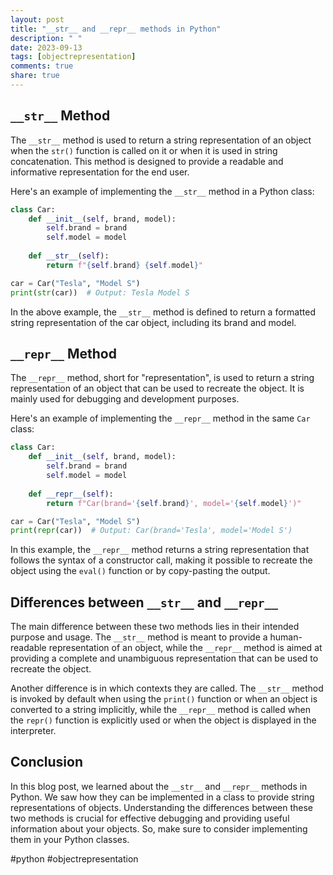 ```yaml
---
layout: post
title: "__str__ and __repr__ methods in Python"
description: " "
date: 2023-09-13
tags: [objectrepresentation]
comments: true
share: true
---
```


## `__str__` Method

The `__str__` method is used to return a string representation of an object when the `str()` function is called on it or when it is used in string concatenation. This method is designed to provide a readable and informative representation for the end user.

Here's an example of implementing the `__str__` method in a Python class:

```python
class Car:
    def __init__(self, brand, model):
        self.brand = brand
        self.model = model
    
    def __str__(self):
        return f"{self.brand} {self.model}"

car = Car("Tesla", "Model S")
print(str(car))  # Output: Tesla Model S
```

In the above example, the `__str__` method is defined to return a formatted string representation of the car object, including its brand and model.

## `__repr__` Method

The `__repr__` method, short for "representation", is used to return a string representation of an object that can be used to recreate the object. It is mainly used for debugging and development purposes.

Here's an example of implementing the `__repr__` method in the same `Car` class:

```python
class Car:
    def __init__(self, brand, model):
        self.brand = brand
        self.model = model
    
    def __repr__(self):
        return f"Car(brand='{self.brand}', model='{self.model}')"

car = Car("Tesla", "Model S")
print(repr(car))  # Output: Car(brand='Tesla', model='Model S')
```

In this example, the `__repr__` method returns a string representation that follows the syntax of a constructor call, making it possible to recreate the object using the `eval()` function or by copy-pasting the output.

## Differences between `__str__` and `__repr__`

The main difference between these two methods lies in their intended purpose and usage. The `__str__` method is meant to provide a human-readable representation of an object, while the `__repr__` method is aimed at providing a complete and unambiguous representation that can be used to recreate the object.

Another difference is in which contexts they are called. The `__str__` method is invoked by default when using the `print()` function or when an object is converted to a string implicitly, while the `__repr__` method is called when the `repr()` function is explicitly used or when the object is displayed in the interpreter.

## Conclusion

In this blog post, we learned about the `__str__` and `__repr__` methods in Python. We saw how they can be implemented in a class to provide string representations of objects. Understanding the differences between these two methods is crucial for effective debugging and providing useful information about your objects. So, make sure to consider implementing them in your Python classes.

#python #objectrepresentation